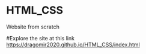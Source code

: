 # HTML_CSS
Website from scratch

#Explore the site at this link
https://dragomir2020.github.io/HTML_CSS/index.html
